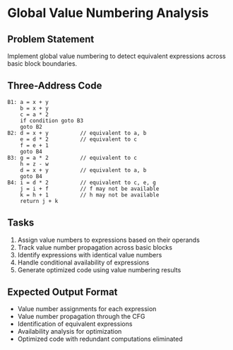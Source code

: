 # Global Value Numbering Analysis

## Problem Statement
Implement global value numbering to detect equivalent expressions across basic block boundaries.

## Three-Address Code
```
B1: a = x + y
    b = x + y
    c = a * 2
    if condition goto B3
    goto B2
B2: d = x + y          // equivalent to a, b
    e = d * 2          // equivalent to c
    f = e + 1
    goto B4
B3: g = a * 2          // equivalent to c
    h = z - w
    d = x + y          // equivalent to a, b
    goto B4
B4: i = d * 2          // equivalent to c, e, g
    j = i + f          // f may not be available
    k = h + 1          // h may not be available
    return j + k
```

## Tasks
1. Assign value numbers to expressions based on their operands
2. Track value number propagation across basic blocks
3. Identify expressions with identical value numbers
4. Handle conditional availability of expressions
5. Generate optimized code using value numbering results

## Expected Output Format
- Value number assignments for each expression
- Value number propagation through the CFG
- Identification of equivalent expressions
- Availability analysis for optimization
- Optimized code with redundant computations eliminated